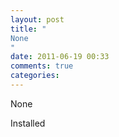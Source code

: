 ```yaml
---
layout: post
title: "
None
"
date: 2011-06-19 00:33
comments: true
categories: 
---
```


None


Installed 

